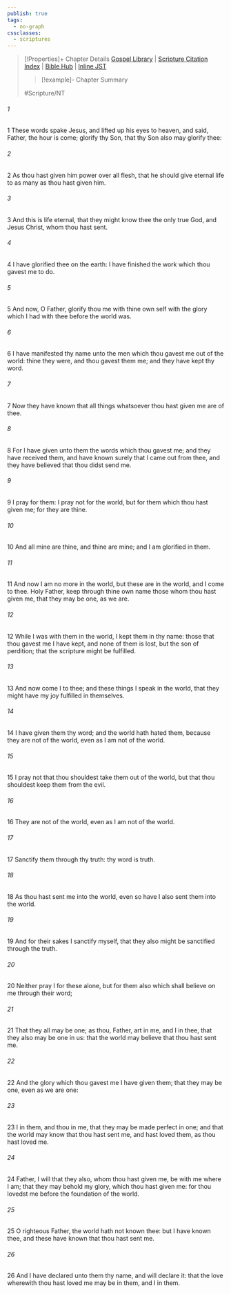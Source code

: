 ```yaml
---
publish: true
tags:
  - no-graph
cssclasses:
  - scriptures
---
```

>[!Properties]+ Chapter Details
>[Gospel Library](https://churchofjesuschrist.org/study/scriptures/nt/john/17?lang=eng)    |    [Scripture Citation Index](https://scriptures.byu.edu/#08f11::c08f11)    |    [Bible Hub](https://biblehub.com/john/17.htm)    |    [Inline JST](https://scripturetoolbox.com/html/ic/John/17.html)
>>[!example]- Chapter Summary
>> 
> 
>
>#Scripture/NT
###### 1
1 These words spake Jesus, and lifted up his eyes to heaven, and said, Father, the hour is come; glorify thy Son, that thy Son also may glorify thee:
###### 2
2 As thou hast given him power over all flesh, that he should give eternal life to as many as thou hast given him.
###### 3
3 And this is life eternal, that they might know thee the only true God, and Jesus Christ, whom thou hast sent.
###### 4
4 I have glorified thee on the earth: I have finished the work which thou gavest me to do.
###### 5
5 And now, O Father, glorify thou me with thine own self with the glory which I had with thee before the world was.
###### 6
6 I have manifested thy name unto the men which thou gavest me out of the world: thine they were, and thou gavest them me; and they have kept thy word.
###### 7
7 Now they have known that all things whatsoever thou hast given me are of thee.
###### 8
8 For I have given unto them the words which thou gavest me; and they have received them, and have known surely that I came out from thee, and they have believed that thou didst send me.
###### 9
9 I pray for them: I pray not for the world, but for them which thou hast given me; for they are thine.
###### 10
10 And all mine are thine, and thine are mine; and I am glorified in them.
###### 11
11 And now I am no more in the world, but these are in the world, and I come to thee. Holy Father, keep through thine own name those whom thou hast given me, that they may be one, as we are.
###### 12
12 While I was with them in the world, I kept them in thy name: those that thou gavest me I have kept, and none of them is lost, but the son of perdition; that the scripture might be fulfilled.
###### 13
13 And now come I to thee; and these things I speak in the world, that they might have my joy fulfilled in themselves.
###### 14
14 I have given them thy word; and the world hath hated them, because they are not of the world, even as I am not of the world.
###### 15
15 I pray not that thou shouldest take them out of the world, but that thou shouldest keep them from the evil.
###### 16
16 They are not of the world, even as I am not of the world.
###### 17
17 Sanctify them through thy truth: thy word is truth.
###### 18
18 As thou hast sent me into the world, even so have I also sent them into the world.
###### 19
19 And for their sakes I sanctify myself, that they also might be sanctified through the truth.
###### 20
20 Neither pray I for these alone, but for them also which shall believe on me through their word;
###### 21
21 That they all may be one; as thou, Father, art in me, and I in thee, that they also may be one in us: that the world may believe that thou hast sent me.
###### 22
22 And the glory which thou gavest me I have given them; that they may be one, even as we are one:
###### 23
23 I in them, and thou in me, that they may be made perfect in one; and that the world may know that thou hast sent me, and hast loved them, as thou hast loved me.
###### 24
24 Father, I will that they also, whom thou hast given me, be with me where I am; that they may behold my glory, which thou hast given me: for thou lovedst me before the foundation of the world.
###### 25
25 O righteous Father, the world hath not known thee: but I have known thee, and these have known that thou hast sent me.
###### 26
26 And I have declared unto them thy name, and will declare it: that the love wherewith thou hast loved me may be in them, and I in them.
